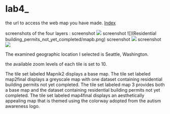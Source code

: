 # lab4_
the url to access the web map you have made.
[Index](index.html)

screenshots of the four layers :
screenshot ![](Basemap/mapa.png)
screenshot ![](Residential building_permits_not_yet_completed/mapb.png)
screenshot ![](basmap_with_dataset/mapc.png)
screenshot ![](Autism_awareness_map/mapd.png)

The examined geographic location I selected is Seattle, Washington.

the available zoom levels of each tile is set to 10.

The tile set labeled Mapnik2 displays a base map.
The tile set labeled map2final displays a greyscale map with one dataset containing residential building permits not yet completed.
The tile set labeled map 3 provides both a base map and the dataset containing residential building permits not yet completed.
The tile set labeled map4final displays an aesthetically appealing map that is themed using the colorway adopted from the autism awareness logo.